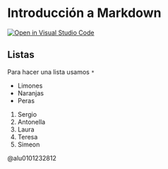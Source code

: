 # Introducción a Markdown


[![Open in Visual Studio Code](https://classroom.github.com/assets/open-in-vscode-f059dc9a6f8d3a56e377f745f24479a46679e63a5d9fe6f495e02850cd0d8118.svg)](https://classroom.github.com/online_ide?assignment_repo_id=5791750&assignment_repo_type=AssignmentRepo)

## Listas

Para hacer una lista usamos `*`

* Limones
* Naranjas
* Peras

1. Sergio
2. Antonella
3. Laura
4. Teresa
5. Simeon

@alu0101232812
